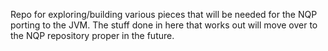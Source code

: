 Repo for exploring/building various pieces that will be needed for the NQP
porting to the JVM. The stuff done in here that works out will move over to
the NQP repository proper in the future.
